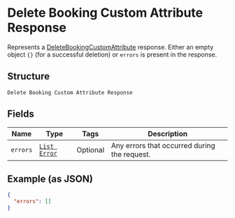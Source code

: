 
# Delete Booking Custom Attribute Response

Represents a [DeleteBookingCustomAttribute](../../doc/api/booking-custom-attributes.md#delete-booking-custom-attribute) response.
Either an empty object `{}` (for a successful deletion) or `errors` is present in the response.

## Structure

`Delete Booking Custom Attribute Response`

## Fields

| Name | Type | Tags | Description |
|  --- | --- | --- | --- |
| `errors` | [`List Error`](../../doc/models/error.md) | Optional | Any errors that occurred during the request. |

## Example (as JSON)

```json
{
  "errors": []
}
```

